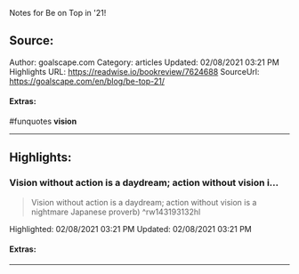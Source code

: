 Notes for Be on Top in '21!

## Source:
Author: goalscape.com
Category: articles
Updated: 02/08/2021 03:21 PM
Highlights URL: https://readwise.io/bookreview/7624688
SourceUrl: https://goalscape.com/en/blog/be-top-21/


#### Extras:
#funquotes **vision**



 
-----
 ## Highlights:

### Vision without action is a daydream; action without vision i...
>Vision without action is a daydream; action without vision is a nightmare
>Japanese proverb) ^rw143193132hl


Highlighted: 02/08/2021 03:21 PM
Updated: 02/08/2021 03:21 PM


#### Extras:





------

